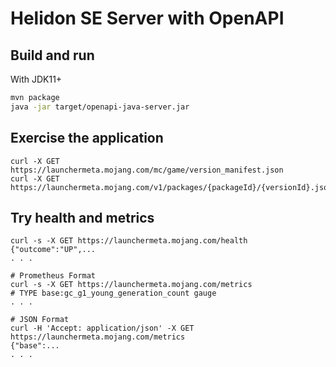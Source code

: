 # Helidon SE Server with OpenAPI

## Build and run

With JDK11+
```bash
mvn package
java -jar target/openapi-java-server.jar
```

## Exercise the application

```
curl -X GET https://launchermeta.mojang.com/mc/game/version_manifest.json
curl -X GET https://launchermeta.mojang.com/v1/packages/{packageId}/{versionId}.json

```

## Try health and metrics

```
curl -s -X GET https://launchermeta.mojang.com/health
{"outcome":"UP",...
. . .

# Prometheus Format
curl -s -X GET https://launchermeta.mojang.com/metrics
# TYPE base:gc_g1_young_generation_count gauge
. . .

# JSON Format
curl -H 'Accept: application/json' -X GET https://launchermeta.mojang.com/metrics
{"base":...
. . .
```